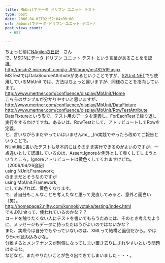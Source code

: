 ```yaml
---
title: MbUnitでデータ ドリブン ユニット テスト
type: post
date: 2006-04-02T02:52:04+00:00
url: /mbunitでデータ-ドリブン-ユニット-テスト/
post_views_count:
  - 687

---
```

ちょっと前に[NAgilerの日記][1]　さん  
で、MSDNにデータ ドリブン ユニット テスト という言葉があることをを認識。  
<http://msdn2.microsoft.com/ja-JP/library/ms182519.aspx>  
MSTestではDataSourceAttributeがあるということですが、[S2Unit.NET][2]でも使用しているMbUnit では、方法はちょっと違いますが、同様のことを指向しています。  
<http://www.mertner.com/confluence/display/MbUnit/Home>  
こちらのサンプルが分かりやすいと思いますが、  
<http://www.mertner.com/confluence/display/MbUnit/DataFixture>  
<http://www.mertner.com/confluence/display/MbUnit/RowTestAttribute>  
DataFixtureという形で、テスト用のデータを定義し、ForEachTestで繰り返し実行をするわけですね。あるいは、RowTestとして、アトリビュートしてRowを定義。  
と、言いながらまだやっていはいませんm(_ _)m実践でやったら改めてご報告ということで。  
NUnit用に書いたテストも基本的にはそのまま実行できるのがよいのですが、一点違いとして認識しているのは、Assert.Ignoreを例外として赤くしてしまうというところ。Ignoreアトリビュートは黄色くしてくれますけどね。  
（2006/04/26追記）  
using NUnit.Framework;  
のままだとそうなのですが  
using MbUnit.Framework;  
にしてあげれば、黄色くなります。  
で、昔自分もこんなことを考えたなと思って見直してみると、意外と面白い（笑）。  
<http://homepage2.nifty.com/konnokiyotaka/testing/index.html>  
でもJXUnitって、使われているのかな？？  
コードを触りたくない人にテストを書いてもらうためには、そのとき考えたように、メッセージもデータに持ったたほうがよいのではないかな？  
また、実際今は自分でもやっていないのは、XMLって結構と面倒だから。やはりExcel読み込みかな。  
分離するとメンテナンスが別個になってしまい置き去りにされやすいという問題はあるな。  
などなど、またやりたいことが色々出てきてしまいました・・・。

 [1]: http://d.hatena.ne.jp/NAgiler/20060320/1142852282
 [2]: http://s2container.net.seasar.org/s2unit.html